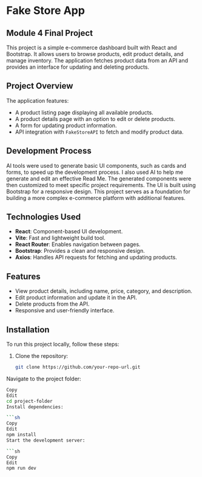 # Fake Store App

## Module 4 Final Project

This project is a simple e-commerce dashboard built with React and Bootstrap. It allows users to browse products, edit product details, and manage inventory. The application fetches product data from an API and provides an interface for updating and deleting products.

## Project Overview

The application features:

- A product listing page displaying all available products.
- A product details page with an option to edit or delete products.
- A form for updating product information.
- API integration with `FakeStoreAPI` to fetch and modify product data.

## Development Process

AI tools were used to generate basic UI components, such as cards and forms, to speed up the development process. I also used AI to help me generate and edit an effective Read Me. The generated components were then customized to meet specific project requirements. The UI is built using Bootstrap for a responsive design. This project serves as a foundation for building a more complex e-commerce platform with additional features.

## Technologies Used

- **React**: Component-based UI development.
- **Vite**: Fast and lightweight build tool.
- **React Router**: Enables navigation between pages.
- **Bootstrap**: Provides a clean and responsive design.
- **Axios**: Handles API requests for fetching and updating products.

## Features

- View product details, including name, price, category, and description.
- Edit product information and update it in the API.
- Delete products from the API.
- Responsive and user-friendly interface.

## Installation

To run this project locally, follow these steps:

1. Clone the repository:
   ```sh
   git clone https://github.com/your-repo-url.git
Navigate to the project folder:

 ```sh
Copy
Edit
cd project-folder
Install dependencies:

 ```sh
Copy
Edit
npm install
Start the development server:

 ```sh
Copy
Edit
npm run dev
